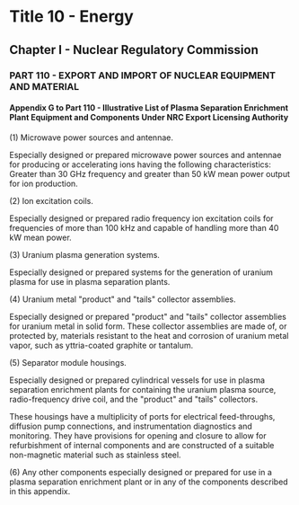 
# Title 10 - Energy
## Chapter I - Nuclear Regulatory Commission
### PART 110 - EXPORT AND IMPORT OF NUCLEAR EQUIPMENT AND MATERIAL
#### Appendix G to Part 110 - Illustrative List of Plasma Separation Enrichment Plant Equipment and Components Under NRC Export Licensing Authority

(1) Microwave power sources and antennae.

Especially designed or prepared microwave power sources and antennae for producing or accelerating ions having the following characteristics: Greater than 30 GHz frequency and greater than 50 kW mean power output for ion production.

(2) Ion excitation coils.

Especially designed or prepared radio frequency ion excitation coils for frequencies of more than 100 kHz and capable of handling more than 40 kW mean power.

(3) Uranium plasma generation systems.

Especially designed or prepared systems for the generation of uranium plasma for use in plasma separation plants.

(4) Uranium metal "product" and "tails" collector assemblies.

Especially designed or prepared "product" and "tails" collector assemblies for uranium metal in solid form. These collector assemblies are made of, or protected by, materials resistant to the heat and corrosion of uranium metal vapor, such as yttria-coated graphite or tantalum.

(5) Separator module housings.

Especially designed or prepared cylindrical vessels for use in plasma separation enrichment plants for containing the uranium plasma source, radio-frequency drive coil, and the "product" and "tails" collectors.

These housings have a multiplicity of ports for electrical feed-throughs, diffusion pump connections, and instrumentation diagnostics and monitoring. They have provisions for opening and closure to allow for refurbishment of internal components and are constructed of a suitable non-magnetic material such as stainless steel.

(6) Any other components especially designed or prepared for use in a plasma separation enrichment plant or in any of the components described in this appendix.
